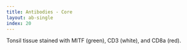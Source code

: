 ```yaml
---
title: Antibodies - Core
layout: ab-single
index: 20
---
```

Tonsil tissue stained with MITF (green), CD3 (white), and CD8a (red).